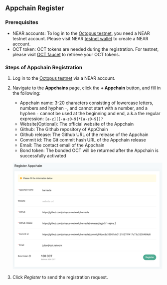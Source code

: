 ## Appchain Register

### Prerequisites
* NEAR accounts: To log in to the [Octopus testnet](https://testnet.oct.network/), you need a NEAR testnet account. Please visit NEAR [testnet wallet](https://wallet.testnet.near.org/) to create a NEAR account. 
* OCT token: OCT tokens are needed during the registration. For testnet, please visit [OCT faucet](https://faucet.testnet.oct.network/) to retrieve your OCT tokens.

### Steps of Appchain Registration

1. Log in to the [Octopus testnet](https://testnet.oct.network/) via a NEAR account.
2. Navigate to the **Appchains** page, click the **+ Appchain** button, and fill in the following:
    * Appchain name: 3-20 characters consisting of lowercase letters, numbers and hyphen `-`, and cannot start with a number, and a hyphen `-` cannot be used at the beginning and end, a.k.a the regular expression: `[a-z]([-a-z0-9]*[a-z0-9])?` 
    * Website(Optional): The official website of the Appchain
    * Github: The Github repository of AppChain
    * Github release: The Github URL of the release of the Appchain
    * Commit id: The Git commit hash URL of the Appchain release
    * Email: The contact email of the Appchain
    * Bond token: The bonded OCT will be returned after the Appchain is successfully activated

   ![Register Screenshot](./register.png)

3. Click *Register* to send the registration request.
